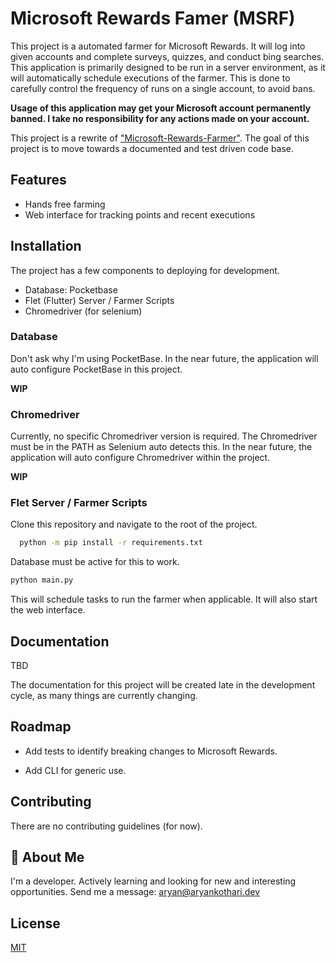 
# Microsoft Rewards Famer (MSRF)

This project is a automated farmer for Microsoft Rewards. It will log into given accounts and complete surveys, quizzes, and conduct bing searches. This application is primarily designed to be run in a server environment, as it will automatically schedule executions of the farmer. This is done to carefully control the frequency of runs on a single account, to avoid bans. 

**Usage of this application may get your Microsoft account permanently banned. I take no responsibility for any actions made on your account.**

This project is a rewrite of ["Microsoft-Rewards-Farmer"](https://github.com/charlesbel/Microsoft-Rewards-Farmer). The goal of this project is to move towards a documented and test driven code base. 
## Features

- Hands free farming
- Web interface for tracking points and recent executions


## Installation

The project has a few components to deploying for development.
- Database: Pocketbase
- Flet (Flutter) Server / Farmer Scripts
- Chromedriver (for selenium)


### Database

Don't ask why I'm using PocketBase. In the near future, the application will auto configure PocketBase in this project.

**WIP**

### Chromedriver
Currently, no specific Chromedriver version is required. The Chromedriver must be in the PATH as Selenium auto detects this. In the near future, the application will auto configure Chromedriver within the project. 

**WIP**

### Flet Server / Farmer Scripts

Clone this repository and navigate to the root of the project. 

```bash
  python -m pip install -r requirements.txt
```

Database must be active for this to work. 

```bash
python main.py
```

This will schedule tasks to run the farmer when applicable. It will also start the web interface. 

## Documentation
TBD

The documentation for this project will be created late in the development cycle, as many things are currently changing. 


## Roadmap

- Add tests to identify breaking changes to Microsoft Rewards.

- Add CLI for generic use. 

## Contributing

There are no contributing guidelines (for now). 


## 🚀 About Me
I'm a developer. Actively learning and looking for new and interesting opportunities. Send me a message: aryan@aryankothari.dev


## License

[MIT](https://choosealicense.com/licenses/mit/)

